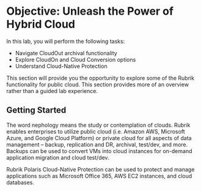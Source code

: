 # Objective: Unleash the Power of Hybrid Cloud

In this lab, you will perform the following tasks:

* Navigate CloudOut archival functionality
* Explore CloudOn and Cloud Conversion options
* Understand Cloud-Native Protection

This section will provide you the opportunity to explore some of the Rubrik functionality for public cloud. This section provides more of an overview rather than a guided lab experience. 

## **Getting Started**

The word nephology means the study or contemplation of clouds. Rubrik enables enterprises to utilize public cloud \(i.e. Amazon AWS, Microsoft Azure, and Google Cloud Platform\) or private cloud for all aspects of data management – backup, replication and DR, archival, test/dev, and more. Backups can be used to convert VMs into cloud instances for on-demand application migration and cloud test/dev. 

Rubrik Polaris Cloud-Native Protection can be used to protect and manage applications such as Microsoft Office 365, AWS EC2 instances, and cloud databases.  


